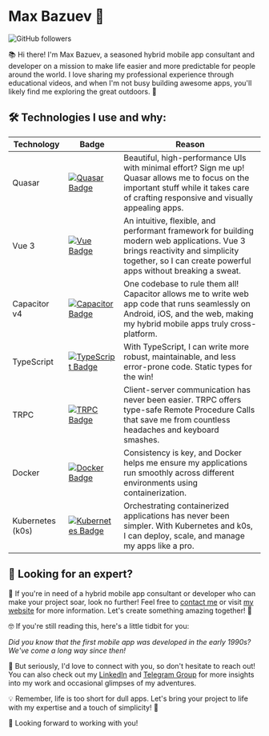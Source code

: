 # Max Bazuev 🚀

![GitHub followers](https://img.shields.io/github/followers/bazuka5801?label=Follow&style=social)

📚 Hi there! I'm Max Bazuev, a seasoned hybrid mobile app consultant and developer on a mission to make life easier and more predictable for people around the world. I love sharing my professional experience through educational videos, and when I'm not busy building awesome apps, you'll likely find me exploring the great outdoors. 🌲

## 🛠 Technologies I use and why:

| Technology | Badge | Reason |
| ---------- | ----- | ------ |
| Quasar | [![Quasar Badge](https://img.shields.io/badge/Quasar-%233D9970.svg?&style=for-the-badge&logo=Quasar&logoColor=white)](https://quasar.dev/) | Beautiful, high-performance UIs with minimal effort? Sign me up! Quasar allows me to focus on the important stuff while it takes care of crafting responsive and visually appealing apps. |
| Vue 3 | [![Vue Badge](https://img.shields.io/badge/Vue-%234FC08D.svg?&style=for-the-badge&logo=Vue.js&logoColor=white)](https://vuejs.org/) | An intuitive, flexible, and performant framework for building modern web applications. Vue 3 brings reactivity and simplicity together, so I can create powerful apps without breaking a sweat. |
| Capacitor v4 | [![Capacitor Badge](https://img.shields.io/badge/Capacitor-%235929CB.svg?&style=for-the-badge&logo=Capacitor&logoColor=white)](https://capacitorjs.com/) | One codebase to rule them all! Capacitor allows me to write web app code that runs seamlessly on Android, iOS, and the web, making my hybrid mobile apps truly cross-platform. |
| TypeScript | [![TypeScript Badge](https://img.shields.io/badge/TypeScript-%233178C6.svg?&style=for-the-badge&logo=TypeScript&logoColor=white)](https://www.typescriptlang.org/) | With TypeScript, I can write more robust, maintainable, and less error-prone code. Static types for the win! |
| TRPC | [![TRPC Badge](https://img.shields.io/badge/TRPC-%23F3F4F6.svg?&style=for-the-badge)](https://trpc.io/) | Client-server communication has never been easier. TRPC offers type-safe Remote Procedure Calls that save me from countless headaches and keyboard smashes. |
| Docker | [![Docker Badge](https://img.shields.io/badge/Docker-%232496ED.svg?&style=for-the-badge&logo=Docker&logoColor=white)](https://www.docker.com/) | Consistency is key, and Docker helps me ensure my applications run smoothly across different environments using containerization. |
| Kubernetes (k0s) | [![Kubernetes Badge](https://img.shields.io/badge/Kubernetes-%23326CE5.svg?&style=for-the-badge&logo=Kubernetes&logoColor=white)](https://kubernetes.io/) | Orchestrating containerized applications has never been simpler. With Kubernetes and k0s, I can deploy, scale, and manage my apps like a pro. |

## 💼 Looking for an expert?

🚀 If you're in need of a hybrid mobile app consultant or developer who can make your project soar, look no further! Feel free to [contact me](https://t.me/bazuka5801) or visit [my website](https://bazumax.tilda.ws) for more information. Let's create something amazing together! 🚀

🤓 If you're still reading this, here's a little tidbit for you:

_Did you know that the first mobile app was developed in the early 1990s? We've come a long way since then!_

🤝 But seriously, I'd love to connect with you, so don't hesitate to reach out! You can also check out my [LinkedIn](https://www.linkedin.com/in/bazumax) and [Telegram Group](https://t.me/bazumax) for more insights into my work and occasional glimpses of my adventures.

💡 Remember, life is too short for dull apps. Let's bring your project to life with my expertise and a touch of simplicity! 🎉

👋 Looking forward to working with you!
